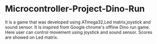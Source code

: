 # Microcontroller-Project-Dino-Run
It is a game that was developed using ATmega32,Led matrix,joystick and sound sensor. It is inspired from Google chrome's offline Dino run game. Here user can control movement using joystick and sound sensor. Scores are showed on Led matrix.
